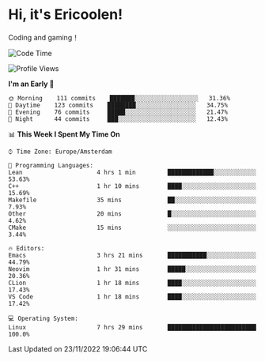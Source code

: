 # Hi, it's Ericoolen!
Coding and gaming！

<!--START_SECTION:waka-->
![Code Time](http://img.shields.io/badge/Code%20Time-535%20hrs%2020%20mins-blue)

![Profile Views](http://img.shields.io/badge/Profile%20Views-5-blue)

**I'm an Early 🐤** 

```text
🌞 Morning    111 commits    ███████░░░░░░░░░░░░░░░░░░   31.36% 
🌆 Daytime    123 commits    ████████░░░░░░░░░░░░░░░░░   34.75% 
🌃 Evening    76 commits     █████░░░░░░░░░░░░░░░░░░░░   21.47% 
🌙 Night      44 commits     ███░░░░░░░░░░░░░░░░░░░░░░   12.43%

```


📊 **This Week I Spent My Time On** 

```text
⌚︎ Time Zone: Europe/Amsterdam

💬 Programming Languages: 
Lean                     4 hrs 1 min         █████████████░░░░░░░░░░░░   53.63% 
C++                      1 hr 10 mins        ████░░░░░░░░░░░░░░░░░░░░░   15.69% 
Makefile                 35 mins             ██░░░░░░░░░░░░░░░░░░░░░░░   7.93% 
Other                    20 mins             █░░░░░░░░░░░░░░░░░░░░░░░░   4.62% 
CMake                    15 mins             ░░░░░░░░░░░░░░░░░░░░░░░░░   3.44%

🔥 Editors: 
Emacs                    3 hrs 21 mins       ███████████░░░░░░░░░░░░░░   44.79% 
Neovim                   1 hr 31 mins        █████░░░░░░░░░░░░░░░░░░░░   20.36% 
CLion                    1 hr 18 mins        ████░░░░░░░░░░░░░░░░░░░░░   17.43% 
VS Code                  1 hr 18 mins        ████░░░░░░░░░░░░░░░░░░░░░   17.42%

💻 Operating System: 
Linux                    7 hrs 29 mins       █████████████████████████   100.0%

```


 Last Updated on 23/11/2022 19:06:44 UTC
<!--END_SECTION:waka-->

